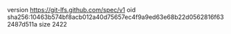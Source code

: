version https://git-lfs.github.com/spec/v1
oid sha256:10463b574bf8acb012a40d75657ec4f9a9ed63e68b22d0562816f632487d511a
size 2422
